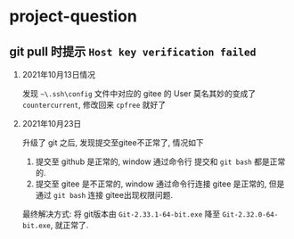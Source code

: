 # project-question

## git pull 时提示 `Host key verification failed`

1. 2021年10月13日情况

   发现 `~\.ssh\config` 文件中对应的 gitee 的 User 莫名其妙的变成了`countercurrent`, 修改回来 `cpfree` 就好了

2. 2021年10月23日

   升级了 git 之后, 发现提交至gitee不正常了, 情况如下

   1. 提交至 github 是正常的, window 通过命令行 提交和 `git bash` 都是正常的.
   2. 提交至 gitee 是不正常的, window 通过命令行连接 gitee 是正常的, 但是通过 `git bash` 连接 gitee出现权限问题.

   最终解决方式: 将 git版本由 `Git-2.33.1-64-bit.exe` 降至 `Git-2.32.0-64-bit.exe`, 就正常了.
